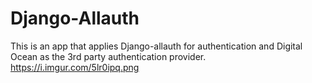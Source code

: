 # Django-Allauth
This is an app that applies Django-allauth for authentication and Digital Ocean as the 3rd party authentication provider.
https://i.imgur.com/5lr0ipq.png
